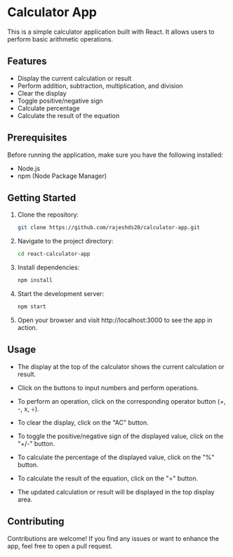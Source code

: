 # Calculator App

This is a simple calculator application built with React. It allows users to perform basic arithmetic operations.

## Features

- Display the current calculation or result
- Perform addition, subtraction, multiplication, and division
- Clear the display
- Toggle positive/negative sign
- Calculate percentage
- Calculate the result of the equation

## Prerequisites

Before running the application, make sure you have the following installed:

- Node.js
- npm (Node Package Manager)

## Getting Started

1. Clone the repository:

   ```bash
   git clone https://github.com/rajeshds20/calculator-app.git
   ```

2. Navigate to the project directory:

   ```bash
   cd react-calculator-app
   ```

3. Install dependencies:

   ```bash
   npm install
   ```

4. Start the development server:

   ```bash
   npm start
    ```

5. Open your browser and visit http://localhost:3000 to see the app in action.



## Usage


- The display at the top of the calculator shows the current calculation or result.

- Click on the buttons to input numbers and perform operations.

- To perform an operation, click on the corresponding operator button (+, -, x, ÷).

- To clear the display, click on the "AC" button.

- To toggle the positive/negative sign of the displayed value, click on the "+/-" button.

- To calculate the percentage of the displayed value, click on the "%" button.

- To calculate the result of the equation, click on the "=" button.

- The updated calculation or result will be displayed in the top display area.



## Contributing

Contributions are welcome! If you find any issues or want to enhance the app, feel free to open a pull request.
